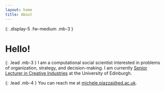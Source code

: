 ```yaml
---
layout: home
title: About
---
```


{: .display-5 .fw-medium .mb-3 }
# Hello!

{: .lead .mb-3 }
I am a computational social scientist interested in problems of organization, strategy, and decision-making. I am currently [Senior Lecturer in Creative Industries](https://www.business-school.ed.ac.uk/staff/michele-piazzai) at the University of Edinburgh.

{: .lead .mb-4 }
You can reach me at [michele.piazzai@ed.ac.uk](mailto:michele.piazzai@ed.ac.uk).
